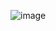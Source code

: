 ![image](https://github.com/FrontEndHighRoller/Colorful-Circles-Generator-with-JavaScript/assets/142683382/45ee75a6-8efe-41e5-a3ae-8a6cdc811ca8)
